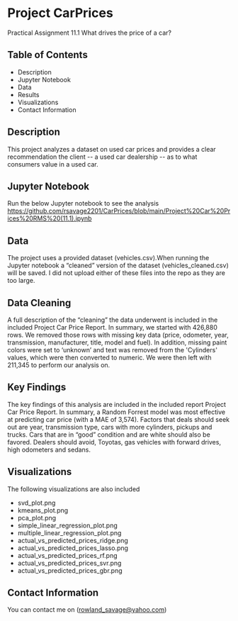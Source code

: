 # Project CarPrices
Practical Assignment 11.1 What drives the price of a car?

## Table of Contents 
- Description
- Jupyter Notebook 
- Data
- Results 
- Visualizations
- Contact Information

## Description
This project analyzes a dataset on used car prices and provides a clear recommendation the client -- a used car dealership -- as to what consumers value in a used car.

## Jupyter Notebook
Run the below Jupyter notebook to see the analysis
https://github.com/rsavage2201/CarPrices/blob/main/Project%20Car%20Prices%20RMS%20(11.1).ipynb

## Data
The project uses a provided dataset (vehicles.csv).When running the Jupyter notebook a “cleaned” version of the dataset (vehicles_cleaned.csv) will be saved. I did not upload either of these files into the repo as they are too large.

## Data Cleaning 
A full description of the “cleaning” the data underwent is included in the included Project Car Price Report.
In summary, we started with 426,880 rows. We removed those rows with missing key data (price, odometer, year, transmission, manufacturer, title, model and fuel). In addition, missing paint colors were set to ‘unknown’ and text was removed from the 'Cylinders' values, which were then converted to numeric. We were then left with 211,345 to perform our analysis on.

## Key Findings
The key findings of this analysis are included in the included report Project Car Price Report. 
In summary, a Random Forrest model was most effective at predicting car price (with a MAE of 3,574). Factors that deals should seek out are year, transmission type, cars with more cylinders, pickups and trucks. Cars that are in “good” condition and are white should also be favored.
Dealers should avoid, Toyotas, gas vehicles with forward drives, high odometers and sedans. 

## Visualizations
The following visualizations are also included
-	svd_plot.png
-	kmeans_plot.png
-	pca_plot.png
-	simple_linear_regression_plot.png
-	multiple_linear_regression_plot.png
-	actual_vs_predicted_prices_ridge.png
-	actual_vs_predicted_prices_lasso.png
-	actual_vs_predicted_prices_rf.png
-	actual_vs_predicted_prices_svr.png
-	actual_vs_predicted_prices_gbr.png

## Contact Information
You can contact me on (rowland_savage@yahoo.com)

